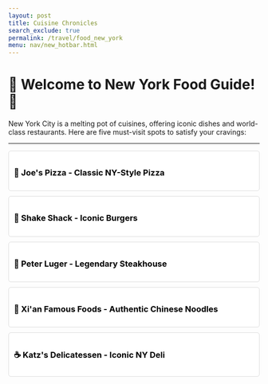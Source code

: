 ```yaml
---
layout: post 
title: Cuisine Chronicles
search_exclude: true
permalink: /travel/food_new_york
menu: nav/new_hotbar.html
---
```


# 🌟 Welcome to New York Food Guide! 🌟 #

New York City is a melting pot of cuisines, offering iconic dishes and world-class restaurants. Here are five must-visit spots to satisfy your cravings: 

---

<div style="background-color:#ffffff; color:#000000; padding: 10px; border: 1px solid #ddd; border-radius: 5px; margin-bottom: 10px; cursor: pointer;" onclick="this.nextElementSibling.style.display = this.nextElementSibling.style.display === 'none' ? 'block' : 'none';">
  <h3>🍕 Joe's Pizza - Classic NY-Style Pizza</h3>
</div>
<div style="display: none; padding: 10px;">
  A legendary spot for an authentic slice of New York pizza. Don’t miss:
  <ul>
    <li>Cheese Slice</li>
    <li>Pepperoni Slice</li>
    <li>Margherita Pizza</li>
    <li>White Pizza</li>
  </ul>
</div>

<div style="background-color:#ffffff; color:#000000; padding: 10px; border: 1px solid #ddd; border-radius: 5px; margin-bottom: 10px; cursor: pointer;" onclick="this.nextElementSibling.style.display = this.nextElementSibling.style.display === 'none' ? 'block' : 'none';">
  <h3>🍔 Shake Shack - Iconic Burgers</h3>
</div>
<div style="display: none; padding: 10px;">
  Known for its delicious burgers and creamy shakes, Shake Shack is a must-try. Favorites include:
  <ul>
    <li>ShackBurger</li>
    <li>SmokeShack</li>
    <li>Crinkle-Cut Fries</li>
    <li>Frozen Custard</li>
  </ul>
</div>

<div style="background-color:#ffffff; color:#000000; padding: 10px; border: 1px solid #ddd; border-radius: 5px; margin-bottom: 10px; cursor: pointer;" onclick="this.nextElementSibling.style.display = this.nextElementSibling.style.display === 'none' ? 'block' : 'none';">
  <h3>🥩 Peter Luger - Legendary Steakhouse</h3>
</div>
<div style="display: none; padding: 10px;">
  A historic steakhouse serving premium cuts of beef. Signature dishes include:
  <ul>
    <li>Porterhouse Steak</li>
    <li>German Fried Potatoes</li>
    <li>Thick-Cut Bacon</li>
    <li>Hot Fudge Sundae</li>
  </ul>
</div>

<div style="background-color:#ffffff; color:#000000; padding: 10px; border: 1px solid #ddd; border-radius: 5px; margin-bottom: 10px; cursor: pointer;" onclick="this.nextElementSibling.style.display = this.nextElementSibling.style.display === 'none' ? 'block' : 'none';">
  <h3>🍜 Xi'an Famous Foods - Authentic Chinese Noodles</h3>
</div>
<div style="display: none; padding: 10px;">
  A favorite for bold and spicy flavors. Must-try items include:
  <ul>
    <li>Spicy Lamb Hand-Pulled Noodles</li>
    <li>Cumin Lamb Burger</li>
    <li>Spicy and Sour Dumplings</li>
    <li>Cold Skin Noodles</li>
  </ul>
</div>

<div style="background-color:#ffffff; color:#000000; padding: 10px; border: 1px solid #ddd; border-radius: 5px; margin-bottom: 10px; cursor: pointer;" onclick="this.nextElementSibling.style.display = this.nextElementSibling.style.display === 'none' ? 'block' : 'none';">
  <h3>☕ Katz's Delicatessen - Iconic NY Deli</h3>
</div>
<div style="display: none; padding: 10px;">
  A New York institution, Katz's is known for its hearty sandwiches. Don’t miss:
  <ul>
    <li>Pastrami on Rye</li>
    <li>Reuben Sandwich</li>
    <li>Matzo Ball Soup</li>
    <li>Chocolate Egg Cream</li>
  </ul>
</div>


